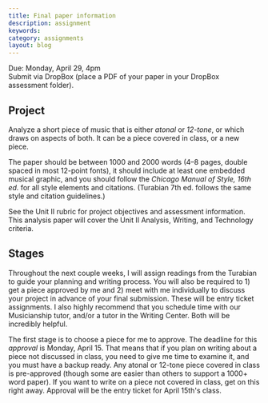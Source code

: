 ```yaml
---
title: Final paper information
description: assignment
keywords: 
category: assignments
layout: blog
---
```


Due: Monday, April 29, 4pm  
Submit via DropBox (place a PDF of your paper in your DropBox assessment folder).

## Project ##

Analyze a short piece of music that is either *atonal* or *12-tone*, or which draws on aspects of both. It can be a piece covered in class, or a new piece.

The paper should be between 1000 and 2000 words (4–8 pages, double spaced in most 12-point fonts), it should include at least one embedded musical graphic, and you should follow the *Chicago Manual of Style, 16th ed.* for all style elements and citations. (Turabian 7th ed. follows the same style and citation guidelines.)

See the Unit II rubric for project objectives and assessment information. This analysis paper will cover the Unit II Analysis, Writing, and Technology criteria.

## Stages ##

Throughout the next couple weeks, I will assign readings from the Turabian to guide your planning and writing process. You will also be required to 1) get a piece approved by me and 2) meet with me individually to discuss your project in advance of your final submission. These will be entry ticket assignments. I also highly recommend that you schedule time with our Musicianship tutor, and/or a tutor in the Writing Center. Both will be incredibly helpful.

The first stage is to choose a piece for me to approve. The deadline for this *approval* is Monday, April 15. That means that if you plan on writing about a piece not discussed in class, you need to give me time to examine it, and you must have a backup ready. Any atonal or 12-tone piece covered in class is pre-approved (though some are easier than others to support a 1000+ word paper). If you want to write on a piece not covered in class, get on this right away. Approval will be the entry ticket for April 15th's class.
